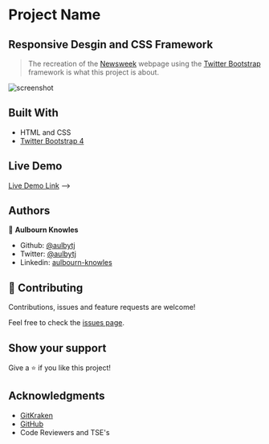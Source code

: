 <!-- @format -->

# Project Name

## Responsive Desgin and CSS Framework

> The recreation of the [Newsweek](https://www.newsweek.com/) webpage using the [Twitter Bootstrap](https://getbootstrap.com/) framework is what this project is about.  

![screenshot](images/ScreenShot.png)

## Built With

- HTML and CSS
- [Twitter Bootstrap 4](https://getbootstrap.com/)

 ## Live Demo

[Live Demo Link](https://raw.githack.com/aulbytj/Bootstrap-Project/building-and-testing/index.html) -->

## Authors

👤 **Aulbourn Knowles**

- Github: [@aulbytj](https://github.com/aulbytj)
- Twitter: [@aulbytj](https://twitter.com/aulbytj)
- Linkedin: [aulbourn-knowles](https://linkedin.com/in/aulbourn-knowles-b9971672)

## 🤝 Contributing

Contributions, issues and feature requests are welcome!

Feel free to check the [issues page](https://github.com/aulbytj/Bootstrap-Project/issues).

## Show your support

Give a ⭐️ if you like this project!

## Acknowledgments

- [GitKraken](https://www.gitkraken.com/)
- [GitHub](https://github.com/)
- Code Reviewers and TSE's

